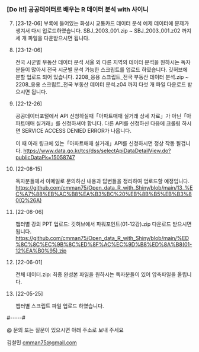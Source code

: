### [Do it!] 공공데이터로 배우는 R 데이터 분석 with 샤이니


7) [23-12-06] 
   부록에 들어있는 화성시 교통카드 데이터 분석 예제 데이터에 문제가 생겨서 다시 업로드하였습니다.
   SBJ_2003_001.zip ~ SBJ_2003_001.z02 까지 세 개 파일을 다운받으시면 됩니다.

6) [23-12-06] 

   전국 시군별 부동산 데이터 분석
   서울 외 다른 지역의 데이터 분석을 원하시는 독자분들이 많아서 전국 시군별 분석 가능한 스크립트를 업로드 하였습니다.
   깃허브에 분할 업로드 되어 있습니다.
   2208_응용 스크립트_전국 부동산 데이터 분석.zip ~ 2208_응용 스크립트_전국 부동산 데이터 분석.z04 까지 다섯 개 파일 다운로드 받으시면 됩니다.

 5) [22-12-26]
   
    공공데이터포털에서 API 신청하실때「아파트매매 실거래 상세 자료」가 아닌「아파트매매 실거래」를 신청하셔야 합니다.
    다른 API를 신청하신 다음에 크롤링 하시면 SERVICE ACCESS DENIED ERROR가 나옵니다.
    
    이 때 아래 링크에 있는「아파트매매 실거래」API를 신청하시면 정상 작동 될겁니다.
    https://www.data.go.kr/tcs/dss/selectApiDataDetailView.do?publicDataPk=15058747

4) [22-08-15] 

   독자분들께서 이메일로 문의하신 내용과 답변들을 정리하여 업로드할 예정입니다.
   https://github.com/cmman75/Open_data_R_with_Shiny/blob/main/13_%EC%A7%88%EB%AC%B8%EA%B3%BC%20%EB%8B%B5%EB%B3%80(Q%26A)
   
3) [22-08-06] 

    챕터별 강의 PPT 업로드: 깃허브에서 파워포인트(01-12강).zip 다운로드 받으시면 됩니다.
    https://github.com/cmman75/Open_data_R_with_Shiny/blob/main/%ED%8C%8C%EC%9B%8C%ED%8F%AC%EC%9D%B8%ED%8A%B8(01-12%EA%B0%95).zip
              
2) [22-06-01] 

   전체 데이터.zip: 최종 완성본 파일을 원하시는 독자분들이 있어 압축파일을 올립니다.

1) [22-05-25] 

   챕터별 스크립트 파일 업로드 하였습니다.
   
#-----#   
   
@ 문의 또는 질문이 있으시면 아래 주소로 보내 주세요

  김철민 cmman75@gmail.com



